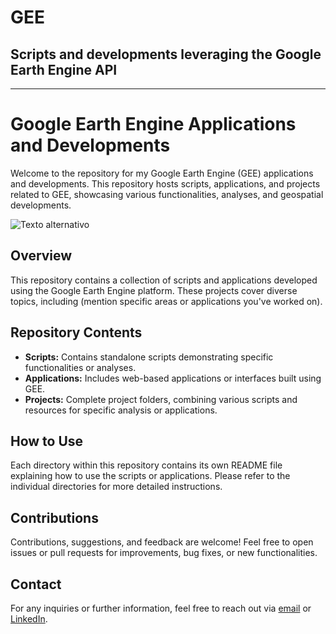 # GEE
## Scripts and developments leveraging the Google Earth Engine API
___
# Google Earth Engine Applications and Developments

Welcome to the repository for my Google Earth Engine (GEE) applications and developments. This repository hosts scripts, applications, and projects related to GEE, showcasing various functionalities, analyses, and geospatial developments.

![Texto alternativo](Img/Vídamp.gif)

## Overview

This repository contains a collection of scripts and applications developed using the Google Earth Engine platform. These projects cover diverse topics, including (mention specific areas or applications you've worked on).

## Repository Contents

- **Scripts:** Contains standalone scripts demonstrating specific functionalities or analyses.
- **Applications:** Includes web-based applications or interfaces built using GEE.
- **Projects:** Complete project folders, combining various scripts and resources for specific analysis or applications.

## How to Use

Each directory within this repository contains its own README file explaining how to use the scripts or applications. Please refer to the individual directories for more detailed instructions.

## Contributions

Contributions, suggestions, and feedback are welcome! Feel free to open issues or pull requests for improvements, bug fixes, or new functionalities.

## Contact

For any inquiries or further information, feel free to reach out via [email](mailto:alexanderariza@gmail.com) or [LinkedIn](https://www.linkedin.com/in/alexander-ariza/).

